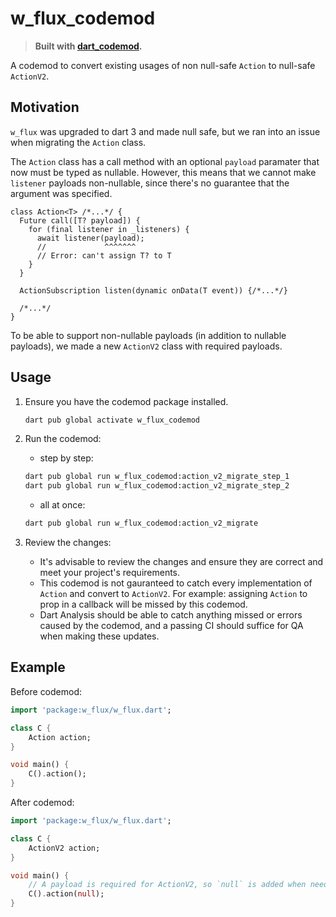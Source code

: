 # w_flux_codemod

> **Built with [dart_codemod][dart_codemod].**

A codemod to convert existing usages of non null-safe `Action` to null-safe `ActionV2`.

## Motivation

`w_flux` was upgraded to dart 3 and made null safe, but we ran into an issue when migrating the `Action` class.

The `Action` class has a call method with an optional `payload` paramater that now must be typed as nullable. However, this means that we cannot make `listener` payloads non-nullable, since there's no guarantee that the argument was specified.

```
class Action<T> /*...*/ {
  Future call([T? payload]) { 
    for (final listener in _listeners) {
      await listener(payload);
      //             ^^^^^^^
      // Error: can't assign T? to T
    }
  }
  
  ActionSubscription listen(dynamic onData(T event)) {/*...*/}
  
  /*...*/
}
```

To be able to support non-nullable payloads (in addition to nullable payloads), we made a new `ActionV2` class with required payloads.

## Usage

1. Ensure you have the codemod package installed.
    ```bash
    dart pub global activate w_flux_codemod
    ```

2. Run the codemod:

    - step by step:
    ```bash
    dart pub global run w_flux_codemod:action_v2_migrate_step_1
    dart pub global run w_flux_codemod:action_v2_migrate_step_2
    ```

    - all at once:
    ```bash
    dart pub global run w_flux_codemod:action_v2_migrate
    ```

3. Review the changes:

    - It's advisable to review the changes and ensure they are correct and meet your project's requirements.
    - This codemod is not gauranteed to catch every implementation of `Action` and convert to `ActionV2`. For example: assigning `Action` to prop in a callback will be missed by this codemod.
    - Dart Analysis should be able to catch anything missed or errors caused by the codemod, and a passing CI should suffice for QA when making these updates.


## Example

Before codemod:

```dart
import 'package:w_flux/w_flux.dart';

class C {
    Action action;
} 

void main() {
    C().action();
}
```

After codemod:

```dart
import 'package:w_flux/w_flux.dart';

class C {
    ActionV2 action;
} 

void main() {
    // A payload is required for ActionV2, so `null` is added when needed.
    C().action(null);
}
```

[dart_codemod]: https://github.com/Workiva/dart_codemod